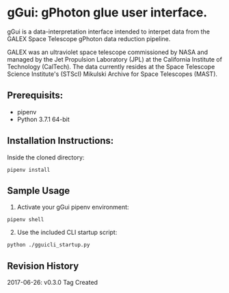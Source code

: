 # gGui: gPhoton glue user interface.
gGui is a data-interpretation interface intended to interpet data from the GALEX Space Telescope gPhoton data reduction pipeline. 

GALEX was an ultraviolet space telescope commissioned by NASA and managed by the Jet Propulsion Laboratory (JPL) at the California Institute of Technology (CalTech). The data currently resides at the Space Telescope Science Institute's (STScI) Mikulski Archive for Space Telescopes (MAST).

## Prerequisits: 
* pipenv
* Python 3.7.1 64-bit

## Installation Instructions:
Inside the cloned directory:
```console
pipenv install
```
## Sample Usage
1. Activate your gGui pipenv environment:
```console
pipenv shell
```
2. Use the included CLI startup script:
```console
python ./gguicli_startup.py
```

## Revision History
2017-06-26: v0.3.0 Tag Created
